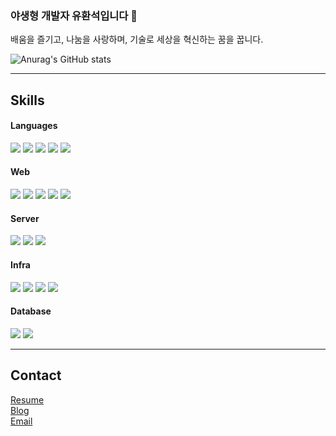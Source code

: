 ### 야생형 개발자 유환석입니다 👋

배움을 즐기고, 나눔을 사랑하며, 기술로 세상을 혁신하는 꿈을 꿉니다.

![Anurag's GitHub stats](https://github-readme-stats.vercel.app/api?username=GrassHopper42&show_icons=true&theme=radical)

---

## Skills
#### Languages  
  <img src="https://img.shields.io/badge/Javascript-F7DF1E?style=flat-square&logo=Javascript&logoColor=white"/></a>
  <img src="https://img.shields.io/badge/Typescript-3178C6?style=flat-square&logo=Typescript&logoColor=white"/></a>
  <img src="https://img.shields.io/badge/Java-007396?style=flat-square&logo=Java&logoColor=white"/>
  <img src="https://img.shields.io/badge/C-A8B9CC?style=flat-square&logo=C&logoColor=white"/></a>
  <img src="https://img.shields.io/badge/Elixir-4B275F?style=flat-square&logo=Elixir&logoColor=white"/></a>
</a>
#### Web   
  <img src="https://img.shields.io/badge/React-61DAFB?style=flat-square&logo=React&logoColor=white"/></a>
  <img src="https://img.shields.io/badge/Svelte-FF3E00?style=flat-square&logo=Svelte&logoColor=white"/></a>
  <img src="https://img.shields.io/badge/Next.js-000000?style=flat-square&logo=Next.js&logoColor=white"/></a>
  <img src="https://img.shields.io/badge/SvelteKit-FF3E00?style=flat-square&logo=Svelte&logoColor=white"/></a>
  <img src="https://img.shields.io/badge/Phoenix-FD4F00?style=flat-square&logo=Phoenix Framework&logoColor=white"/></a>  
#### Server  
  <img src="https://img.shields.io/badge/Node.js-339933?style=flat-square&logo=Node.js&logoColor=white"/></a>
  <img src="https://img.shields.io/badge/NestJs-E0234E?style=flat-square&logo=NestJs&logoColor=white"/></a>
  <img src="https://img.shields.io/badge/Springboot-6DB33F?style=flat-square&logo=Springboot&logoColor=white"/></a>
#### Infra  
  <img src="https://img.shields.io/badge/Github Actions-2088FF?style=flat-square&logo=Github Actions&logoColor=white"/></a>
  <img src="https://img.shields.io/badge/Jenkins-D24939?style=flat-square&logo=Jenkins&logoColor=white"/></a>
  <img src="https://img.shields.io/badge/Docker-2496ED?style=flat-square&logo=Docker&logoColor=white"/></a>
  <img src="https://img.shields.io/badge/Aws-232F3E?style=flat-square&logo=Amazon Aws&logoColor=white"/></a>
#### Database  
  <img src="https://img.shields.io/badge/PostgreSQL-4169E1?style=flat-square&logo=PostgreSQL&logoColor=white"/></a>
  <img src="https://img.shields.io/badge/MongoDB-47A248?style=flat-square&logo=MongoDB&logoColor=white"/></a>

---

## Contact
[Resume](https://grasshopper42.notion.site/fab701867e334fc4b16cfa5e647b52d9)  
[Blog](https://grasshopper42.vercel.app)  
[Email](mailto:solite4686@gmail.com)
<!--
**GrassHopper42/GrassHopper42** is a ✨ _special_ ✨ repository because its `README.md` (this file) appears on your GitHub profile.

Here are some ideas to get you started:

- 🔭 I’m currently working on ...
- 🌱 I’m currently learning ...
- 👯 I’m looking to collaborate on ...
- 🤔 I’m looking for help with ...
- 💬 Ask me about ...
- 📫 How to reach me: ...
- 😄 Pronouns: ...
- ⚡ Fun fact: ...
-->
